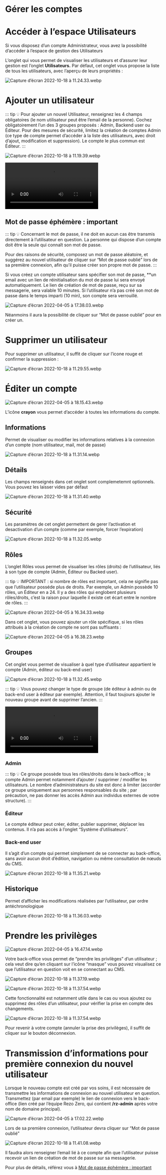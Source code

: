 # Gérer les comptes

# Accéder à l’espace Utilisateurs

Si vous disposez d’un compte Administrateur, vous avez la possibilité d’accéder à l’espace de gestion des Utilisateurs

L’onglet qui vous permet de visualiser les utilisateurs et d’assurer leur gestion est l’onglet **Utilisateurs.** Par défaut, cet onglet vous propose la liste de tous les utilisateurs, avec l’aperçu de leurs propriétés :

![Capture d’écran 2022-10-18 à 11.24.33.webp](Gérer%20les%20comptes/Capture_decran_2022-10-18_a_11.24.33.webp)

# Ajouter un utilisateur

::: tip
💡 Pour ajouter un nouvel Utilisateur, renseignez les 4 champs obligatoires (le nom utilisateur peut être l’email de la personne). Cochez obligatoirement l’un des 3 groupes proposés : Admin, Backend user ou Éditeur. Pour des mesures de sécurité, limitez la création de comptes Admin (ce type de compte permet d’accéder à la liste des utilisateurs, avec droit d’ajout, modification et suppression). Le compte le plus commun est Éditeur.
:::

![Capture d’écran 2022-10-18 à 11.19.39.webp](Gérer%20les%20comptes/Capture_decran_2022-10-18_a_11.19.39.webp)

<video controls>
    <source src="/user/Gérer%20les%20comptes/Enregistrement_de_lecran_2022-10-18_a_11.27.30.webm" type="video/webm">
    Your browser does not support the video tag.
</video>

## Mot de passe éphémère : important

::: tip
💡 Concernant le mot de passe, il ne doit en aucun cas être transmis directement à l’utilisateur en question. La personne qui dispose d’un compte doit être la seule qui connaît son mot de passe. 

Pour des raisons de sécurité, composez un mot de passe aléatoire, et suggérez au nouvel utilisateur de cliquer sur “Mot de passe oublié” lors de sa première connexion, afin qu’il puisse créer son propre mot de passe.
:::

Si vous créez un compte utilisateur sans spécifier son mot de passe, **un email avec un lien de réinitialisation du mot de passe lui sera envoyé automatiquement. Le lien de création de mot de passe, reçu sur sa messagerie, sera valable 10 minutes. Si l’utilisateur n’a pas créé son mot de passe dans le temps imparti (10 min), son compte sera verrouillé. 

![Capture d’écran 2022-04-05 à 17.38.03.webp](Gérer%20les%20comptes/Capture_decran_2022-04-05_a_17.38.03.webp)

Néanmoins il aura la possibilité de cliquer sur “Mot de passe oublié” pour en créer un. 

# Supprimer un utilisateur

Pour supprimer un utilisateur, il suffit de cliquer sur l’icone rouge et confirmer la suppression : 

![Capture d’écran 2022-10-18 à 11.29.55.webp](Gérer%20les%20comptes/Capture_decran_2022-10-18_a_11.29.55.webp)

# Éditer un compte

![Capture d’écran 2022-04-05 à 18.15.43.webp](Gérer%20les%20comptes/Capture_decran_2022-04-05_a_18.15.43.webp)

L’icône **crayon** vous permet d’accéder à toutes les informations du compte.

## Informations

Permet de visualiser ou modifier les informations relatives à la connexion d’un compte (nom utilisateur, mail, mot de passe)

![Capture d’écran 2022-10-18 à 11.31.14.webp](Gérer%20les%20comptes/Capture_decran_2022-10-18_a_11.31.14.webp)

## Détails

Les champs renseignés dans cet onglet sont complemetemnt optionnels. Vous pouvez les laisser vides par défaut

![Capture d’écran 2022-10-18 à 11.31.40.webp](Gérer%20les%20comptes/Capture_decran_2022-10-18_a_11.31.40.webp)

## Sécurité

Les paramètres de cet onglet permettent de gerer l’activation et desactivation d’un compte (comme par exemple, forcer l’expiration)

![Capture d’écran 2022-10-18 à 11.32.05.webp](Gérer%20les%20comptes/Capture_decran_2022-10-18_a_11.32.05.webp)

## Rôles

L’onglet Rôles vous permet de visualiser les rôles (droits) de l’utilisateur, liés à son type de compte (Admin, Éditeur ou Backed user).

::: tip
💡 IMPORTANT : si nombre de rôles est important, cela ne signifie pas que l’utilisateur posséde plus de droits. Par exemple, un Admin possède 10 rôles, un Éditeur en a 24. Il y a des rôles qui englobent plusieurs rôles/droits, c’est la raison pour laquelle il existe cet écart entre le nombre de rôles.
:::

![Capture d’écran 2022-04-05 à 16.34.33.webp](Gérer%20les%20comptes/Capture_decran_2022-04-05_a_16.34.33.webp)

Dans cet onglet, vous pouvez ajouter un rôle spécifique, si les rôles attribués à la création de compte ne sont pas suffisants :

![Capture d’écran 2022-04-05 à 16.38.23.webp](Gérer%20les%20comptes/Capture_decran_2022-04-05_a_16.38.23.webp)

## Groupes

Cet onglet vous permet de visualiser à quel type d’utilisateur appartient le compte (Admin, éditeur ou back-end user)

![Capture d’écran 2022-10-18 à 11.32.45.webp](Gérer%20les%20comptes/Capture_decran_2022-10-18_a_11.32.45.webp)

::: tip
💡 Vous pouvez changer le type de groupe (de éditeur à admin ou de back-end user à éditeur par exemple). Attention, il faut toujours ajouter le nouveau groupe avant de supprimer l’ancien.
:::

<video controls>
    <source src="/user/Gérer%20les%20comptes/Enregistrement_de_lecran_2022-10-18_a_11.33.59.webm" type="video/webm">
    Your browser does not support the video tag.
</video>

### Admin

::: tip
💡 Ce groupe possède tous les rôles/droits dans le back-office ; le compte Admin permet notamment d’ajouter / supprimer / modifier les utilisateurs. Le nombre d’administrateurs du site est donc à limiter (accorder ce groupe uniquement aux personnes responsables du site ; par précaution, ne pas donner les accès Admin aux individus externes de votre structure).
:::

### Éditeur

Le compte éditeur peut créer, éditer, publier supprimer, déplacer les contenus. Il n’a pas accès à l’onglet “Système d’utilisateurs”.

### Back-end user

Il s’agit d’un compte qui permet simplement de se connecter au back-office, sans avoir aucun droit d’édition, navigation ou même consultation de nœuds du CMS. 

![Capture d’écran 2022-10-18 à 11.35.21.webp](Gérer%20les%20comptes/Capture_decran_2022-10-18_a_11.35.21.webp)

## Historique

Permet d’afficher les modifications réalisées par l’utilisateur, par ordre antéchronologique

![Capture d’écran 2022-10-18 à 11.36.03.webp](Gérer%20les%20comptes/Capture_decran_2022-10-18_a_11.36.03.webp)

# Prendre les privilèges

![Capture d’écran 2022-04-05 à 16.47.14.webp](Gérer%20les%20comptes/Capture_decran_2022-04-05_a_16.47.14.webp)

Votre back-office vous permet de “prendre les privilèges” d’un utilisateur ; cela veut dire qu’en cliquant sur l’icône “masque” vous pouvez visualisez ce que l’utilisateur en question voit en se connectant au CMS. 

![Capture d’écran 2022-10-18 à 11.37.19.webp](Gérer%20les%20comptes/Capture_decran_2022-10-18_a_11.37.19.webp)

![Capture d’écran 2022-10-18 à 11.37.54.webp](Gérer%20les%20comptes/Capture_decran_2022-10-18_a_11.37.54.webp)

Cette fonctionnalité est notamment utile dans le cas ou vous ajoutez ou supprimez des rôles d’un utilisateur, pour vérifier la prise en compte des changements. 

![Capture d’écran 2022-10-18 à 11.37.54.webp](Gérer%20les%20comptes/Capture_decran_2022-10-18_a_11.37.54_1.webp)

Pour revenir à votre compte (annuler la prise des privilèges), il suffit de cliquer sur le bouton déconnexion. 

# Transmission d’informations pour première connexion du nouvel utilisateur

Lorsque le nouveau compte est créé par vos soins, il est nécessaire de transmettre les informations de connexion au nouvel utilisateur en question. 
Transmettez (par email par exemple) le lien de connexion vers le back-office (lien créé par l’équipe Rezo Zero, qui contient **/rz-admin** après votre nom de domaine principal). 

![Capture d’écran 2022-04-05 à 17.02.22.webp](Gérer%20les%20comptes/Capture_decran_2022-04-05_a_17.02.22.webp)

Lors de sa première connexion, l’utilisateur devra cliquer sur “Mot de passe oublié”

![Capture d’écran 2022-10-18 à 11.41.08.webp](Gérer%20les%20comptes/Capture_decran_2022-10-18_a_11.41.08.webp)

Il faudra alors renseigner l’email lié à ce compte afin que l’utilisateur puisse recevoir un lien de création de mot de passe sur sa messagerie. 

Pour plus de détails, référez vous à [Mot de passe éphémère : important](Gérer%20les%20comptes.md)
